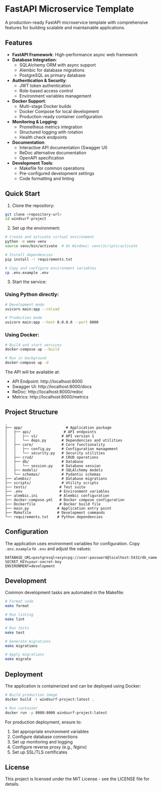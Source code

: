 # FastAPI Microservice Template

A production-ready FastAPI microservice template with comprehensive features for building scalable and maintainable applications.

## Features

- **FastAPI Framework**: High-performance async web framework
- **Database Integration**: 
  - SQLAlchemy ORM with async support
  - Alembic for database migrations
  - PostgreSQL as primary database
- **Authentication & Security**:
  - JWT token authentication
  - Role-based access control
  - Environment variables management
- **Docker Support**:
  - Multi-stage Docker builds
  - Docker Compose for local development
  - Production-ready container configuration
- **Monitoring & Logging**:
  - Prometheus metrics integration
  - Structured logging with rotation
  - Health check endpoints
- **Documentation**:
  - Interactive API documentation (Swagger UI)
  - ReDoc alternative documentation
  - OpenAPI specification
- **Development Tools**:
  - Makefile for common operations
  - Pre-configured development settings
  - Code formatting and linting

## Quick Start

1. Clone the repository:
```bash
git clone <repository-url>
cd windsurf-project
```

2. Set up the environment:
```bash
# Create and activate virtual environment
python -m venv venv
source venv/bin/activate  # On Windows: venv\Scripts\activate

# Install dependencies
pip install -r requirements.txt

# Copy and configure environment variables
cp .env.example .env
```

3. Start the service:

### Using Python directly:
```bash
# Development mode
uvicorn main:app --reload

# Production mode
uvicorn main:app --host 0.0.0.0 --port 8000
```

### Using Docker:
```bash
# Build and start services
docker-compose up --build

# Run in background
docker-compose up -d
```

The API will be available at:
- API Endpoint: http://localhost:8000
- Swagger UI: http://localhost:8000/docs
- ReDoc: http://localhost:8000/redoc
- Metrics: http://localhost:8000/metrics

## Project Structure

```
.
├── app/                    # Application package
│   ├── api/               # API endpoints
│   │   ├── v1/           # API version 1
│   │   └── deps.py       # Dependencies and utilities
│   ├── core/             # Core functionality
│   │   ├── config.py     # Configuration management
│   │   └── security.py   # Security utilities
│   ├── crud/             # CRUD operations
│   ├── db/               # Database
│   │   └── session.py    # Database session
│   ├── models/           # SQLAlchemy models
│   └── schemas/          # Pydantic schemas
├── alembic/              # Database migrations
├── scripts/              # Utility scripts
├── tests/               # Test suite
├── .env                 # Environment variables
├── alembic.ini          # Alembic configuration
├── docker-compose.yml   # Docker compose configuration
├── Dockerfile           # Docker build file
├── main.py             # Application entry point
├── Makefile            # Development commands
└── requirements.txt    # Python dependencies
```

## Configuration

The application uses environment variables for configuration. Copy `.env.example` to `.env` and adjust the values:

```env
DATABASE_URL=postgresql+asyncpg://user:password@localhost:5432/db_name
SECRET_KEY=your-secret-key
ENVIRONMENT=development
```

## Development

Common development tasks are automated in the Makefile:

```bash
# Format code
make format

# Run linting
make lint

# Run tests
make test

# Generate migrations
make migrations

# Apply migrations
make migrate
```

## Deployment

The application is containerized and can be deployed using Docker:

```bash
# Build production image
docker build -t windsurf-project:latest .

# Run container
docker run -p 8000:8000 windsurf-project:latest
```

For production deployment, ensure to:
1. Set appropriate environment variables
2. Configure database connections
3. Set up monitoring and logging
4. Configure reverse proxy (e.g., Nginx)
5. Set up SSL/TLS certificates

## License

This project is licensed under the MIT License - see the LICENSE file for details.
